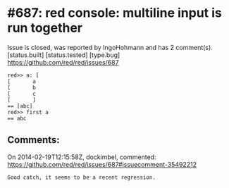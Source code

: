
#687: red console: multiline input is run together
================================================================================
Issue is closed, was reported by IngoHohmann and has 2 comment(s).
[status.built] [status.tested] [type.bug]
<https://github.com/red/red/issues/687>

```
red>> a: [
[       a
[       b
[       c
[       ]
== [abc]
red>> first a
== abc
```



Comments:
--------------------------------------------------------------------------------

On 2014-02-19T12:15:58Z, dockimbel, commented:
<https://github.com/red/red/issues/687#issuecomment-35492212>

    Good catch, it seems to be a recent regression.

